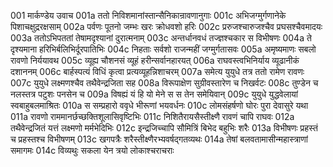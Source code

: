 001	मार्कण्डेय उवाच
001a	ततो निविशमानांस्तान्सैनिकान्रावणानुगाः
001c	अभिजग्मुर्गणानेके पिशाचक्षुद्ररक्षसाम्
002a	पर्वणः पूतनो जम्भः खरः क्रोधवशो हरिः
002c	प्ररुजश्चारुजश्चैव प्रघसश्चैवमादयः
003a	ततोऽभिपततां तेषामदृश्यानां दुरात्मनाम्
003c	अन्तर्धानवधं तज्ज्ञश्चकार स विभीषणः
004a	ते दृश्यमाना हरिभिर्बलिभिर्दूरपातिभिः
004c	निहताः सर्वशो राजन्महीं जग्मुर्गतासवः
005a	अमृष्यमाणः सबलो रावणो निर्ययावथ
005c	व्यूह्य चौशनसं व्यूहं हरीन्सर्वानहारयत्
006a	राघवस्त्वभिनिर्याय व्यूढानीकं दशाननम्
006c	बार्हस्पत्यं विधिं कृत्वा प्रत्यव्यूहन्निशाचरम्
007a	समेत्य युयुधे तत्र ततो रामेण रावणः
007c	युयुधे लक्ष्मणश्चैव तथैवेन्द्रजिता सह
008a	विरूपाक्षेण सुग्रीवस्तारेण च निखर्वटः
008c	तुण्डेन च नलस्तत्र पटुशः पनसेन च
009a	विषह्यं यं हि यो मेने स स तेन समेयिवान्
009c	युयुधे युद्धवेलायां स्वबाहुबलमाश्रितः
010a	स सम्प्रहारो ववृधे भीरूणां भयवर्धनः
010c	लोमसंहर्षणो घोरः पुरा देवासुरे यथा
011a	रावणो राममानर्छच्छक्तिशूलासिवृष्टिभिः
011c	निशितैरायसैस्तीक्ष्णै रावणं चापि राघवः
012a	तथैवेन्द्रजितं यत्तं लक्ष्मणो मर्मभेदिभिः
012c	इन्द्रजिच्चापि सौमित्रिं बिभेद बहुभिः शरैः
013a	विभीषणः प्रहस्तं च प्रहस्तश्च विभीषणम्
013c	खगपत्रैः शरैस्तीक्ष्णैरभ्यवर्षद्गतव्यथः
014a	तेषां बलवतामासीन्महास्त्राणां समागमः
014c	विव्यथुः सकला येन त्रयो लोकाश्चराचराः

